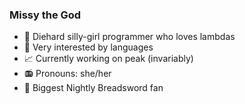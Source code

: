 ### Missy the God

- 🐙 Diehard silly-girl programmer who loves lambdas
- 📜 Very interested by languages
- 📈 Currently working on peak (invariably)
- 📻 Pronouns: she/her
- 🥖 Biggest Nightly Breadsword fan
